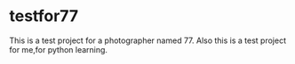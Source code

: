 # testfor77
This is a test project for a photographer named 77. Also this is a test project for me,for python learning.

